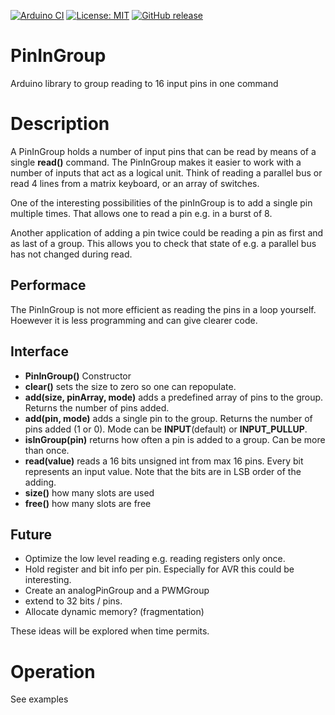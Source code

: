 
[![Arduino CI](https://github.com/RobTillaart/PinInGroup/workflows/Arduino%20CI/badge.svg)](https://github.com/marketplace/actions/arduino_ci)
[![License: MIT](https://img.shields.io/badge/license-MIT-green.svg)](https://github.com/RobTillaart/PinInGroup/blob/master/LICENSE)
[![GitHub release](https://img.shields.io/github/release/RobTillaart/PinInGroup.svg?maxAge=3600)](https://github.com/RobTillaart/PinInGroup/releases)

# PinInGroup

Arduino library to group reading to 16 input pins in one command

# Description

A PinInGroup holds a number of input pins that can be read by means of a single **read()** command.
The PinInGroup makes it easier to work with a number of inputs that act as a logical unit.
Think of reading a parallel bus or read 4 lines from a matrix keyboard, or an array of switches.

One of the interesting possibilities of the pinInGroup is to add a single pin multiple times.
That allows one to read a pin e.g. in a burst of 8.

Another application of adding a pin twice could be reading a pin as first and as last of a group.
This allows you to check that state of e.g. a parallel bus has not changed during read.

## Performace

The PinInGroup is not more efficient as reading the pins in a loop yourself.
Hoewever it is less programming and can give clearer code.


## Interface

- **PinInGroup()** Constructor
- **clear()** sets the size to zero so one can repopulate.
- **add(size, pinArray, mode)** adds a predefined array of pins to the group. Returns the number of pins added.
- **add(pin, mode)** adds a single pin to the group. Returns the number of pins added (1 or 0). Mode can be **INPUT**(default) or **INPUT_PULLUP**.
- **isInGroup(pin)** returns how often a pin is added to a group. Can be more than once.
- **read(value)** reads a 16 bits unsigned int from max 16 pins. Every bit represents an input value. Note that the bits are in LSB order of the adding.
- **size()** how many slots are used
- **free()** how many slots are free


## Future

- Optimize the low level reading e.g. reading registers only once.
- Hold register and bit info per pin. Especially for AVR this could be interesting.
- Create an analogPinGroup and a PWMGroup 
- extend to 32 bits / pins.
- Allocate dynamic memory? (fragmentation)


These ideas will be explored when time permits. 


# Operation

See examples

